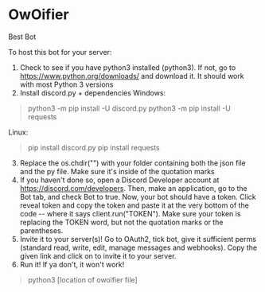 # OwOifier
Best Bot

To host this bot for your server:

1) Check to see if you have python3 installed (python3). If not, go to https://www.python.org/downloads/ and download it. It should work with most Python 3 versions
2) Install discord.py + dependencies
Windows: 
>python3 -m pip install -U discord.py
python3 -m pip install -U requests

Linux: 
>pip install discord.py
pip install requests
3) Replace the os.chdir("") with your folder containing both the json file and the py file. Make sure it's inside of the quotation marks
4) If you haven't done so, open a Discord Developer account at https://discord.com/developers. Then, make an application, go to the Bot tab, and check Bot to true.  Now, your bot should have a token. Click reveal token and copy the token and paste it at the very bottom of the code -- where it says client.run("TOKEN"). Make sure your token is replacing the TOKEN word, but not the quotation marks or the parentheses.
5) Invite it to your server(s)!
Go to OAuth2, tick bot, give it sufficient perms (standard read, write, edit, manage messages and webhooks). Copy the given link and click on to invite it to your server.
5) Run it! If ya don't, it won't work!
> python3 [location of owoifier file]
